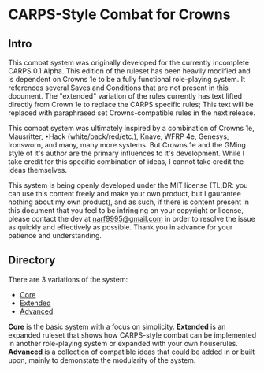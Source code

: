 # CARPS-Style Combat for Crowns

## Intro
This combat system was originally developed for the currently incomplete CARPS 0.1 Alpha. This edition of the ruleset has been heavily modified and is dependent on Crowns 1e to be a fully functional role-playing system. It references several Saves and Conditions that are not present in this document. The "extended" variation of the rules currently has text lifted directly from Crown 1e to replace the CARPS specific rules; This text will be replaced with paraphrased set Crowns-compatible rules in the next release.

This combat system was ultimately inspired by a combination of Crowns 1e, Mausritter, •Hack (white/back/red/etc.), Knave, WFRP 4e, Genesys, Ironsworn, and many, many more systems. But Crowns 1e and the GMing style of it's author are the primary influences to it's development. While I take credit for this specific combination of ideas, I cannot take credit the ideas themselves.

This system is being openly developed under the MIT license (TL;DR: you can use this content freely and make your own product, but I gaurantee nothing about my own product), and as such, if there is content present in this document that you feel to be infringing on your copyright or license, please contact the dev at narf9995@gmail.com in order to resolve the issue as quickly and effectively as possible. Thank you in advance for your patience and understanding.

## Directory
There are 3 variations of the system:
- [Core](https://github.com/narf9995/CARPS/blob/main/Crowns-Combat/combat_core.md)
- [Extended](https://github.com/narf9995/CARPS/blob/main/Crowns-Combat/combat_extended.md)
- [Advanced](https://github.com/narf9995/CARPS/blob/main/Crowns-Combat/combat_advanced.md)

**Core** is the basic system with a focus on simplicity. **Extended** is an expanded ruleset that shows how CARPS-style combat can be implemented in another role-playing system or expanded with your own houserules. **Advanced** is a collection of compatible ideas that could be added in or built upon, mainly to demonstate the modularity of the system.
